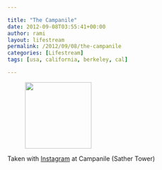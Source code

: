 ```yaml
---

title: "The Campanile"
date: 2012-09-08T03:55:41+00:00
author: rami
layout: lifestream 
permalink: /2012/09/08/the-campanile
categories: [Lifestream]
tags: [usa, california, berkeley, cal]

---
```


<div id='gallery-68' class='gallery galleryid-1830 gallery-columns-3 gallery-size-thumbnail'>
  <figure class='gallery-item'> 
  
  <div class='gallery-icon landscape'>
    <a href='http://139.59.20.41/2012/09/08/taken-with-instagram-at-campanile-sather-tower/attachment/1831/'><img width="150" height="150" src="http://139.59.20.41/wp-content/uploads/2012/09/tumblr_ma0iwuYmU21qb4qlko1_1280-150x150.jpg" class="attachment-thumbnail size-thumbnail" alt="" srcset="http://139.59.20.41/wp-content/uploads/2012/09/tumblr_ma0iwuYmU21qb4qlko1_1280-150x150.jpg 150w, http://139.59.20.41/wp-content/uploads/2012/09/tumblr_ma0iwuYmU21qb4qlko1_1280-300x300.jpg 300w, http://139.59.20.41/wp-content/uploads/2012/09/tumblr_ma0iwuYmU21qb4qlko1_1280-100x100.jpg 100w, http://139.59.20.41/wp-content/uploads/2012/09/tumblr_ma0iwuYmU21qb4qlko1_1280.jpg 612w" sizes="100vw" /></a>
  </div></figure>
</div>

Taken with [Instagram](http://instagram.com) at Campanile (Sather Tower)
